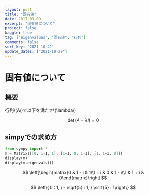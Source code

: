 ```yaml
---
layout: post
title: "固有値"
date: 2017-03-09
excerpt: "固有値について"
project: false
kaggle: true
tag: ["eigenvalues", "固有値", "行列"]
comments: false
sort_key: "2021-10-29"
update_dates: ["2021-10-29"]
---
```


# 固有値について

## 概要

行列\\(A\\)で以下を満たす\\(\lambda\\)

$$
\det(A - \lambda I)= 0
$$

## simpyでの求め方

```python
from sympy import *
m = Matrix([[0, 1-I, 1], [1+I, 0, 1-I], [1, 1+I, 0]])
display(m)
display(m.eigenvals())
```

$$
\left[\begin{matrix}0 & 1 - i & 1\\1 + i & 0 & 1 - i\\1 & 1 + i & 0\end{matrix}\right]
$$

$$
\left\{ 0 : 1, \  - \sqrt{5} : 1, \  \sqrt{5} : 1\right\}
$$

